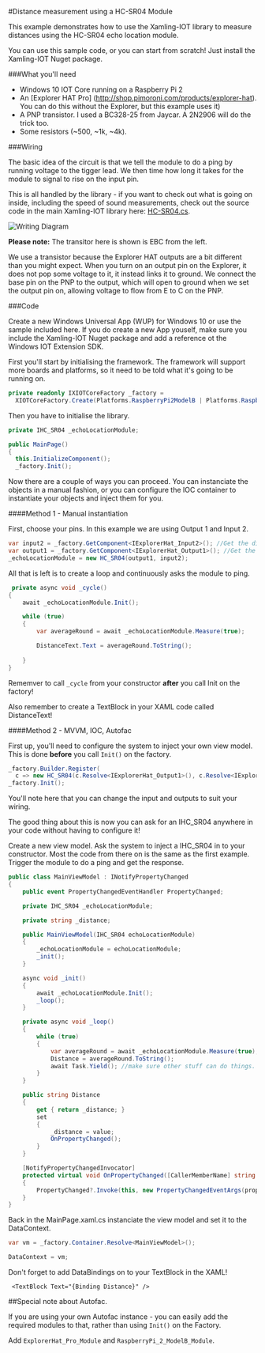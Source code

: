 #Distance measurement using a HC-SR04 Module

This example demonstrates how to use the Xamling-IOT library to measure distances using the HC-SR04 echo location module. 

You can use this sample code, or you can start from scratch! Just install the Xamling-IOT Nuget package. 

###What you'll need

* Windows 10 IOT Core running on a Raspberry Pi 2
* An [Explorer HAT Pro] (http://shop.pimoroni.com/products/explorer-hat). You can do this without the Explorer, but this example uses it)
* A PNP transistor. I used a BC328-25 from Jaycar. A 2N2906 will do the trick too. 
* Some resistors (~500, ~1k, ~4k). 

###Wiring

The basic idea of the circuit is that we tell the module to do a ping by running voltage to the tigger lead. We then time how long it takes for the module to signal to rise on the input pin. 

This is all handled by the library - if you want to check out what is going on inside, including the speed of sound measurements, check out the source code in the main Xamling-IOT library here: [HC-SR04.cs](https://github.com/jakkaj/Xamling-IOT/blob/master/XamlingIOTCore/XIOTCore.Components/Modules/Range/HC-SR04.cs).


![Writing Diagram](https://raw.githubusercontent.com/jakkaj/Xamling-IOT/master/Samples/HC-SR04/HC-SR04%20on%20Explorer%20HAT%20Pro_bb.png "Wiring Diagram")

**Please note:** The transitor here is shown is EBC from the left.

We use a transistor because the Explorer HAT outputs are a bit different than you might expect. When you turn on an output pin on the Explorer, it does not pop some voltage to it, it instead links it to ground. We connect the base pin on the PNP to the output, which will open to ground when we set the output pin on, allowing voltage to flow from E to C on the PNP. 

###Code

Create a new Windows Universal App (WUP) for Windows 10 or use the sample included here. If you do create a new App youself, make sure you include the Xamling-IOT Nuget package and add a reference ot the Windows IOT Extension SDK. 

First you'll start by initialising the framework. The framework will support more boards and platforms, so it need to be told what it's going to be running on. 

```C#
private readonly IXIOTCoreFactory _factory =
  XIOTCoreFactory.Create(Platforms.RaspberryPi2ModelB | Platforms.RaspberryPi2ExporerHatPro);
```

Then you have to initialise the library. 

```C#
private IHC_SR04 _echoLocationModule;

public MainPage()
{
  this.InitializeComponent();
  _factory.Init();

```

Now there are a couple of ways you can proceed. You can instanciate the objects in a manual fashion, or you can configure the IOC container to instantiate your objects and inject them for you. 

####Method 1 - Manual instantiation

First, choose your pins. In this example we are using Output 1 and Input 2. 

```C#
var input2 = _factory.GetComponent<IExplorerHat_Input2>(); //Get the digital input 2 from the Explorer HAT
var output1 = _factory.GetComponent<IExplorerHat_Output1>(); //Get the digital output 1 from the Explorer HAT. 
_echoLocationModule = new HC_SR04(output1, input2);
```

All that is left is to create a loop and continuously asks the module to ping. 

```C#
 private async void _cycle()
{
    await _echoLocationModule.Init();

    while (true)
    {
        var averageRound = await _echoLocationModule.Measure(true);

        DistanceText.Text = averageRound.ToString();
       
    }
}
```

Rememver to call ```_cycle``` from your constructor **after** you call Init on the factory!

Also remember to create a TextBlock in your XAML code called DistanceText!

####Method 2 - MVVM, IOC, Autofac

First up, you'll need to configure the system to inject your own view model. This is done **before** you call ```Init()``` on the factory. 

```C#
_factory.Builder.Register(
  c => new HC_SR04(c.Resolve<IExplorerHat_Output1>(), c.Resolve<IExplorerHat_Input2>())).As<IHC_SR04>();
_factory.Init();
```

You'll note here that you can change the input and outputs to suit your wiring. 

The good thing about this is now you can ask for an IHC_SR04 anywhere in your code without having to configure it!

Create a new view model. Ask the system to inject a IHC_SR04 in to your constructor. Most the code from there on is the same as the first example. Trigger the module to do a ping and get the response. 

```C#
public class MainViewModel : INotifyPropertyChanged
{
    public event PropertyChangedEventHandler PropertyChanged;

    private IHC_SR04 _echoLocationModule;

    private string _distance;

    public MainViewModel(IHC_SR04 echoLocationModule)
    {
        _echoLocationModule = echoLocationModule;
        _init();
    }

    async void _init()
    {
        await _echoLocationModule.Init();
        _loop();
    }

    private async void _loop()
    {
        while (true)
        {
            var averageRound = await _echoLocationModule.Measure(true);
            Distance = averageRound.ToString();
            await Task.Yield(); //make sure other stuff can do things. 
        }
    }

    public string Distance
    {
        get { return _distance; }
        set
        {
            _distance = value;
            OnPropertyChanged();
        }
    }

    [NotifyPropertyChangedInvocator]
    protected virtual void OnPropertyChanged([CallerMemberName] string propertyName = null)
    {
        PropertyChanged?.Invoke(this, new PropertyChangedEventArgs(propertyName));
    }
}
```

Back in the MainPage.xaml.cs instanciate the view model and set it to the DataContext. 

```C#
var vm = _factory.Container.Resolve<MainViewModel>();

DataContext = vm;
```

Don't forget to add DataBindings on to your TextBlock in the XAML!

```XAML
 <TextBlock Text="{Binding Distance}" />
```

##Special note about Autofac. 

If you are using your own Autofac instance - you can easily add the required modules to that, rather than using ```Init()``` on the Factory. 

Add ```ExplorerHat_Pro_Module``` and ```RaspberryPi_2_ModelB_Module```. 

